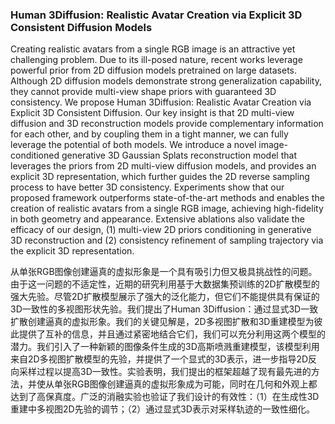 ### Human 3Diffusion: Realistic Avatar Creation via Explicit 3D Consistent Diffusion Models

Creating realistic avatars from a single RGB image is an attractive yet challenging problem. Due to its ill-posed nature, recent works leverage powerful prior from 2D diffusion models pretrained on large datasets. Although 2D diffusion models demonstrate strong generalization capability, they cannot provide multi-view shape priors with guaranteed 3D consistency. We propose Human 3Diffusion: Realistic Avatar Creation via Explicit 3D Consistent Diffusion. Our key insight is that 2D multi-view diffusion and 3D reconstruction models provide complementary information for each other, and by coupling them in a tight manner, we can fully leverage the potential of both models. We introduce a novel image-conditioned generative 3D Gaussian Splats reconstruction model that leverages the priors from 2D multi-view diffusion models, and provides an explicit 3D representation, which further guides the 2D reverse sampling process to have better 3D consistency. Experiments show that our proposed framework outperforms state-of-the-art methods and enables the creation of realistic avatars from a single RGB image, achieving high-fidelity in both geometry and appearance. Extensive ablations also validate the efficacy of our design, (1) multi-view 2D priors conditioning in generative 3D reconstruction and (2) consistency refinement of sampling trajectory via the explicit 3D representation.

从单张RGB图像创建逼真的虚拟形象是一个具有吸引力但又极具挑战性的问题。由于这一问题的不适定性，近期的研究利用基于大数据集预训练的2D扩散模型的强大先验。尽管2D扩散模型展示了强大的泛化能力，但它们不能提供具有保证的3D一致性的多视图形状先验。我们提出了Human 3Diffusion：通过显式3D一致扩散创建逼真的虚拟形象。我们的关键见解是，2D多视图扩散和3D重建模型为彼此提供了互补的信息，并且通过紧密地结合它们，我们可以充分利用这两个模型的潜力。我们引入了一种新颖的图像条件生成的3D高斯喷溅重建模型，该模型利用来自2D多视图扩散模型的先验，并提供了一个显式的3D表示，进一步指导2D反向采样过程以提高3D一致性。实验表明，我们提出的框架超越了现有最先进的方法，并使从单张RGB图像创建逼真的虚拟形象成为可能，同时在几何和外观上都达到了高保真度。广泛的消融实验也验证了我们设计的有效性：（1）在生成性3D重建中多视图2D先验的调节；（2）通过显式3D表示对采样轨迹的一致性细化。

